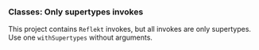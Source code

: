 ### Classes: Only supertypes invokes

This project contains `Reflekt` invokes, but all invokes are only supertypes. 
Use one `withSupertypes` without arguments.
